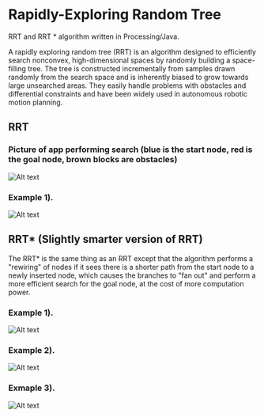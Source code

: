 # Rapidly-Exploring Random Tree 

RRT and RRT * algorithm written in Processing/Java.

A rapidly exploring random tree (RRT) is an algorithm designed to efficiently search nonconvex, high-dimensional spaces by randomly building a space-filling tree. The tree is constructed incrementally from samples drawn randomly from the search space and is inherently biased to grow towards large unsearched areas. They easily handle problems with obstacles and differential constraints and have been widely used in autonomous robotic motion planning. 

## RRT 

### Picture of app performing search (blue is the start node, red is the goal node, brown blocks are obstacles)
![Alt text](https://cloud.githubusercontent.com/assets/10769110/26565142/6e40e794-449d-11e7-94a7-747c6ea31b4a.png)

### Example 1). 
![Alt text](https://cloud.githubusercontent.com/assets/10769110/26564807/7a366f54-449a-11e7-8f6b-73e5ecf1da39.gif)

## RRT* (Slightly smarter version of RRT)

The RRT* is the same thing as an RRT except that the algorithm performs a "rewiring" of nodes if it sees there is a shorter path from the start node to a newly inserted node, which causes the branches to "fan out" and perform a more efficient search for the goal node, at the cost of more computation power.

### Example 1).
![Alt text](https://cloud.githubusercontent.com/assets/10769110/26600237/2daeaf16-4530-11e7-92c2-ce7ed6813f56.png)

### Example 2).
![Alt text](https://cloud.githubusercontent.com/assets/10769110/26600246/38848cda-4530-11e7-9545-643bdcbf0e3c.png)

### Exmaple 3).
![Alt text](https://cloud.githubusercontent.com/assets/10769110/26600257/416caaee-4530-11e7-9572-617de0f05f1c.png)
